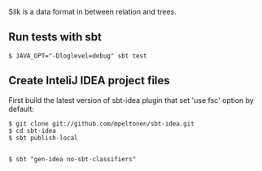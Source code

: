 
Silk is a data format in between relation and trees. 



## Run tests with sbt

    $ JAVA_OPT="-Dloglevel=debug" sbt test


## Create InteliJ IDEA project files
   
First build the latest version of sbt-idea plugin that set 'use fsc' option by default:

    $ git clone git://github.com/mpeltonen/sbt-idea.git 
    $ cd sbt-idea
    $ sbt publish-local


    $ sbt "gen-idea no-sbt-classifiers"


